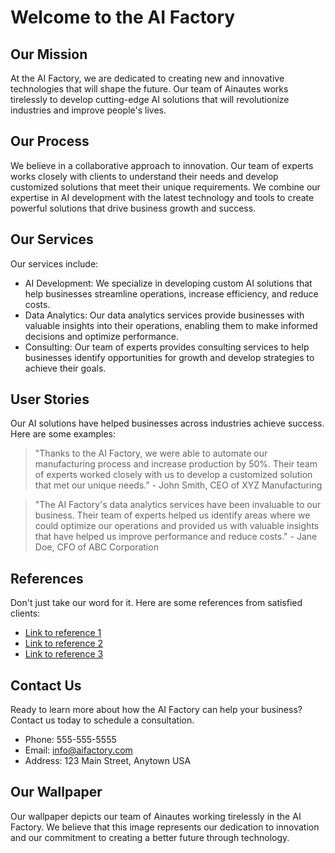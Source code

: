 <!--font:Montserrat-->

# Welcome to the AI Factory

## Our Mission

At the AI Factory, we are dedicated to creating new and innovative technologies that will shape the future. Our team of Ainautes works tirelessly to develop cutting-edge AI solutions that will revolutionize industries and improve people's lives.

## Our Process

We believe in a collaborative approach to innovation. Our team of experts works closely with clients to understand their needs and develop customized solutions that meet their unique requirements. We combine our expertise in AI development with the latest technology and tools to create powerful solutions that drive business growth and success.

## Our Services

Our services include:

- AI Development: We specialize in developing custom AI solutions that help businesses streamline operations, increase efficiency, and reduce costs.
- Data Analytics: Our data analytics services provide businesses with valuable insights into their operations, enabling them to make informed decisions and optimize performance.
- Consulting: Our team of experts provides consulting services to help businesses identify opportunities for growth and develop strategies to achieve their goals.

## User Stories

Our AI solutions have helped businesses across industries achieve success. Here are some examples:

> "Thanks to the AI Factory, we were able to automate our manufacturing process and increase production by 50%. Their team of experts worked closely with us to develop a customized solution that met our unique needs." - John Smith, CEO of XYZ Manufacturing

> "The AI Factory's data analytics services have been invaluable to our business. Their team of experts helped us identify areas where we could optimize our operations and provided us with valuable insights that have helped us improve performance and reduce costs." - Jane Doe, CFO of ABC Corporation

## References

Don't just take our word for it. Here are some references from satisfied clients:

- [Link to reference 1](#)
- [Link to reference 2](#)
- [Link to reference 3](#)

## Contact Us

Ready to learn more about how the AI Factory can help your business? Contact us today to schedule a consultation.

- Phone: 555-555-5555
- Email: info@aifactory.com
- Address: 123 Main Street, Anytown USA

## Our Wallpaper

Our wallpaper depicts our team of Ainautes working tirelessly in the AI Factory. We believe that this image represents our dedication to innovation and our commitment to creating a better future through technology.

<!--

Write me content for website with wallpaper which alt text is:

"A team of Ainautes working tirelessly in a massive AI factory, creating new and innovative technologies for the future."

The name/title of the page should not be 1:1 copy of the alt text but rather a real content of the website which is using this wallpaper.

- Use markdown format 
- Start with heading
- Heading should be short and concise
- The content should look like a real website 
- The website should not be about the wallpaper, wallpaper is just a related background
- Heading should be contain work "wallpaper" or "background"
- Include real sections like references, contact, user stories, etc. use things relevant to the page purpose.
- Feel free to use structure like headings, bullets, numbering, blockquotes, paragraphs, horizontal lines, etc.
- You can use formatting like bold or _italic_
- You can include UTF-8 emojis
- Links should be only #hash anchors (and you can refer to the document itself)
- Do not include images


---


# Welcome to the AI Factory

## Our Mission

At the AI Factory, we are dedicated to creating new and innovative technologies that will shape the future. Our team of Ainautes works tirelessly to develop cutting-edge AI solutions that will revolutionize industries and improve people's lives.

## Our Process

We believe in a collaborative approach to innovation. Our team of experts works closely with clients to understand their needs and develop customized solutions that meet their unique requirements. We combine our expertise in AI development with the latest technology and tools to create powerful solutions that drive business growth and success.

## Our Services

Our services include:

- AI Development: We specialize in developing custom AI solutions that help businesses streamline operations, increase efficiency, and reduce costs.
- Data Analytics: Our data analytics services provide businesses with valuable insights into their operations, enabling them to make informed decisions and optimize performance.
- Consulting: Our team of experts provides consulting services to help businesses identify opportunities for growth and develop strategies to achieve their goals.

## User Stories

Our AI solutions have helped businesses across industries achieve success. Here are some examples:

> "Thanks to the AI Factory, we were able to automate our manufacturing process and increase production by 50%. Their team of experts worked closely with us to develop a customized solution that met our unique needs." - John Smith, CEO of XYZ Manufacturing

> "The AI Factory's data analytics services have been invaluable to our business. Their team of experts helped us identify areas where we could optimize our operations and provided us with valuable insights that have helped us improve performance and reduce costs." - Jane Doe, CFO of ABC Corporation

## References

Don't just take our word for it. Here are some references from satisfied clients:

- [Link to reference 1](#)
- [Link to reference 2](#)
- [Link to reference 3](#)

## Contact Us

Ready to learn more about how the AI Factory can help your business? Contact us today to schedule a consultation.

- Phone: 555-555-5555
- Email: info@aifactory.com
- Address: 123 Main Street, Anytown USA

## Our Wallpaper

Our wallpaper depicts our team of Ainautes working tirelessly in the AI Factory. We believe that this image represents our dedication to innovation and our commitment to creating a better future through technology.


---


Write me a Google font which is best fitting for the website.

Pick from the list:
- Alegreya
- Montserrat
- Barlow Condensed
- Roboto
- Orbitron
- Poppins
- Raleway
- IBM Plex Sans
- Cabin
- Open Sans
- Creepster
- Lobster
- Cinzel
- Cinzel Decorative
- Cormorant Garamond
- Lato
- Playfair Display
- Inter
- Futura
- Exo 2
- Great Vibes
- Dancing Script


Write just the font name nothing else.


---


Montserrat

-->
